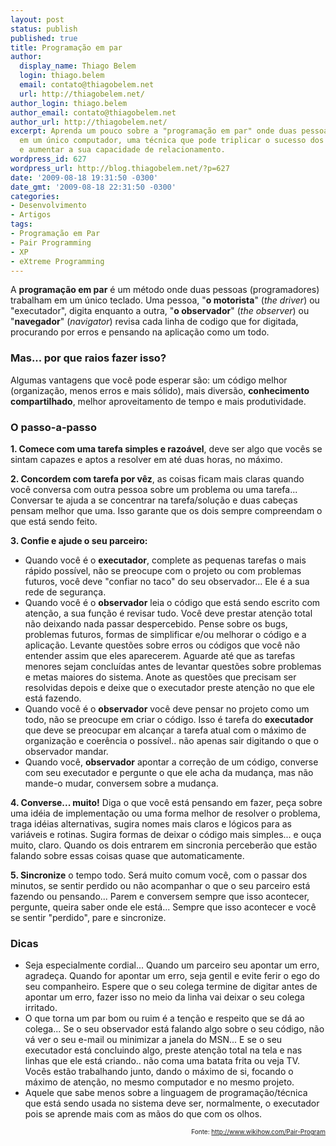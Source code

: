 ```yaml
---
layout: post
status: publish
published: true
title: Programação em par
author:
  display_name: Thiago Belem
  login: thiago.belem
  email: contato@thiagobelem.net
  url: http://thiagobelem.net/
author_login: thiago.belem
author_email: contato@thiagobelem.net
author_url: http://thiagobelem.net/
excerpt: Aprenda um pouco sobre a "programação em par" onde duas pessoas trabalham
  em um único computador, uma técnica que pode triplicar o sucesso dos seus projetos
  e aumentar a sua capacidade de relacionamento.
wordpress_id: 627
wordpress_url: http://blog.thiagobelem.net/?p=627
date: '2009-08-18 19:31:50 -0300'
date_gmt: '2009-08-18 22:31:50 -0300'
categories:
- Desenvolvimento
- Artigos
tags:
- Programação em Par
- Pair Programming
- XP
- eXtreme Programming
---
```

<p>A <strong>programação em par</strong> é um método onde duas pessoas (programadores) trabalham em um único teclado. Uma pessoa, "<strong>o motorista</strong>" (<em>the driver</em>) ou "executador", digita enquanto a outra, "<strong>o observador</strong>" (<em>the observer</em>) ou "<strong>navegador</strong>" (<em>navigator</em>) revisa cada linha de codigo que for digitada, procurando por erros e pensando na aplicação como um todo.</p>
<h3>Mas... por que raios fazer isso?</h3>
<p>Algumas vantagens que você pode esperar são: um código melhor (organização, menos erros e mais sólido), mais diversão, <strong>conhecimento compartilhado</strong>, melhor aproveitamento de tempo e mais produtividade.</p>
<h3>O passo-a-passo</h3>
<p><strong>1. Comece com uma tarefa simples e razoável</strong>, deve ser algo que vocês se sintam capazes e aptos a resolver em até duas horas, no máximo.</p>
<p><strong>2. Concordem com tarefa por vêz</strong>, as coisas ficam mais claras quando você conversa com outra pessoa sobre um problema ou uma tarefa... Conversar te ajuda a se concentrar na tarefa/solução e duas cabeças pensam melhor que uma. Isso garante que os dois sempre compreendam o que está sendo feito.</p>
<p><strong>3. Confie e ajude o seu parceiro:</strong></p>
<ul>
<li>Quando você é o <strong>executador</strong>, complete as pequenas tarefas o mais rápido possível, não se preocupe com o projeto ou com problemas futuros, você deve "confiar no taco" do seu observador... Ele é a sua rede de segurança.</li>
<li>Quando você é o <strong>observador</strong> leia o código que está sendo escrito com atenção, a sua função é revisar tudo. Você deve prestar atenção total não deixando nada passar despercebido. Pense sobre os bugs, problemas futuros, formas de simplificar e/ou melhorar o código e a aplicação. Levante questões sobre erros ou códigos que você não entender assim que eles aparecerem. Aguarde até que as tarefas menores sejam concluídas antes de levantar questões sobre problemas e metas maiores do sistema. Anote as questões que precisam ser resolvidas depois e deixe que o executador preste atenção no que ele está fazendo.</li>
<li>Quando você é o <strong>observador</strong> você deve pensar no projeto como um todo, não se preocupe em criar o código. Isso é tarefa do <strong>executador</strong> que deve se preocupar em alcançar a tarefa atual com o máximo de organização e coerência o possível.. não apenas sair digitando o que o observador mandar.</li>
<li>Quando você, <strong>observador</strong> apontar a correção de um código, converse com seu executador e pergunte o que ele acha da mudança, mas não mande-o mudar, conversem sobre a mudança.</li>
</ul>
<p><strong>4. Converse... muito!</strong> Diga o que você está pensando em fazer, peça sobre uma idéia de implementação ou uma forma melhor de resolver o problema, traga idéias alternativas, sugira nomes mais claros e lógicos para as variáveis e rotinas. Sugira formas de deixar o código mais simples... e ouça muito, claro. Quando os dois entrarem em sincronia perceberão que estão falando sobre essas coisas quase que automaticamente.</p>
<p><strong>5. Sincronize</strong> o tempo todo. Será muito comum você, com o passar dos minutos, se sentir perdido ou não acompanhar o que o seu parceiro está fazendo ou pensando... Parem e conversem sempre que isso acontecer, pergunte, queira saber onde ele está... Sempre que isso acontecer e você se sentir "perdido", pare e sincronize.</p>
<h3>Dicas</h3>
<ul>
<li>Seja especialmente cordial... Quando um parceiro seu apontar um erro, agradeça. Quando for apontar um erro, seja gentil e evite ferir o ego do seu companheiro. Espere que o seu colega termine de digitar antes de apontar um erro, fazer isso no meio da linha vai deixar o seu colega irritado.</li>
<li>O que torna um par bom ou ruim é a tenção e respeito que se dá ao colega... Se o seu observador está falando algo sobre o seu código, não vá ver o seu e-mail ou minimizar a janela do MSN... E se o seu executador está concluindo algo, preste atenção total na tela e nas linhas que ele está criando.. não coma uma batata frita ou veja TV. Vocês estão trabalhando junto, dando o máximo de si, focando o máximo de atenção, no mesmo computador e no mesmo projeto.</li>
<li>Aquele que sabe menos sobre a linguagem de programação/técnica que está sendo usada no sistema deve ser, normalmente, o executador pois se aprende mais com as mãos do que com os olhos.</li>
</ul>
<p style="font-size: 10px; text-align: right">Fonte: <a href="http://www.wikihow.com/Pair-Program">http://www.wikihow.com/Pair-Program</a></p>
